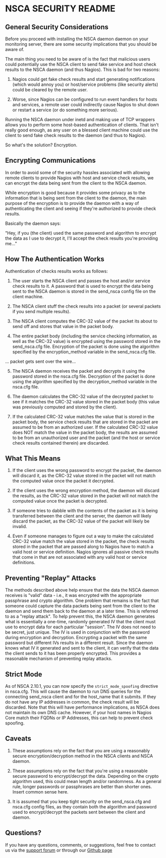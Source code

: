 NSCA SECURITY README
====================


General Security Considerations
-------------------------------
Before you proceed with installing the NSCA daemon daemon on your
monitoring server, there are some security implications that you
should be aware of.

The main thing you need to be aware of is the fact that malicious
users could potentially use the NSCA client to send fake service
and host check results to the NSCA daemon (and thus Nagios).  This
is bad for two reasons:

1) Nagios could get fake check results and start generating
   notifications (which would annoy you) or host/service
   problems (like security alerts) could be cleared by the remote
   user.

2) Worse, since Nagios can be configured to run event handlers
   for hosts and services, a remote user could indirectly cause
   Nagios to shut down or restart a service (or do something
   more serious).

Running the NSCA daemon under inetd and making use of TCP wrappers
allows you to perform some host-based authentication of clients.
That isn't really good enough, as any user on a blessed client
machine could use the client to send fake check results to the
daemon (and thus to Nagios).

So what's the solution?  Encryption.



Encrypting Communications
-------------------------
In order to avoid some of the security hassles associated with
allowing remote clients to provide Nagios with host and service
check results, we can encrypt the data being sent from the client
to the NSCA daemon.

While encryption is good because it provides some privacy
as to the information that is being sent from the client to
the daemon, the main purpose of the encryption is to provide
the daemon with a way of authenticating the client and
seeing if they're authorized to provide check results.

Basically the daemon says:

   "Hey, if you (the client) used the same password and
    algorithm to encrypt the data as I use to decrypt it,
    I'll accept the check results you're providing me..."



How The Authentication Works
----------------------------
Authentication of checks results works as follows:

1) The user starts the NSCA client and passes the host and/or
   service check results to it.  A password that is used to
   encrypt the data being sent to the NSCA daemon is stored in
   the send_nsca config file on the client machine.

2) The NSCA client stuff the check results into a packet (or
   several packets if you send multiple results).

3) The NSCA client computes the CRC-32 value of the packet
   its about to send off and stores that value in the packet
   body.

4) The entire packet body (including the service checking
   information, as well as the CRC-32 value) is encrypted
   using the password stored in the send_nsca.cfg file.
   Encryption of the packet is done using the algorithm
   specified by the encryption_method variable in the
   send_nsca.cfg file.

... packet gets sent over the wire...

5) The NSCA daemon receives the packet and decrypts it using
   the password stored in the nsca.cfg file.  Decryption of
   the packet is done using the algorithm specified by the
   decryption_method variable in the nsca.cfg file.

6) The daemon calculates the CRC-32 value of the decrypted
   packet to see if it matches the CRC-32 value stored in
   the packet body (this value was previously computed and
   stored by the client).

7) If the calculated CRC-32 value matches the value that is
   stored in the packet body, the service check results that
   are stored in the packet are assumed to be from an
   authorized user.  If the calculated CRC-32 value does NOT
   match the value in the packet body, the results are assumed
   to be from an unauthorized user and the packet (and the
   host or service check results contained therein) are
   discarded.



What This Means
---------------

1) If the client uses the wrong password to encrypt the
   packet, the daemon will discard it, as the CRC-32 value
   stored in the packet will not match the computed value
   once the packet it decrypted.

2) If the client uses the wrong encryption method, the
   daemon will discard the results, as the CRC-32 value
   stored in the packet will not match the computed value
   once the packet is decrypted.

3) If someone tries to dabble with the contents of the
   packet as it is being transferred between the client and
   the server, the daemon will likely discard the packet, as
   the CRC-32 value of the packet will likely be invalid.

4) Even if someone manages to figure out a way to make
   the calculated CRC-32 value match the value stored
   in the packet, the check results stored in the packet
   that are passed along to Nagios have to match a valid
   host or service definition.  Nagios ignores all passive
   check results that come in that are not associated with
   any valid host or service definitions.



Preventing "Replay" Attacks
---------------------------

The methods described above help ensure that the data the
NSCA daemon receives is "valid" data - i.e., it was
encrypted with the appropriate passphrase and crypto
algorithm.  One problem that remains is the fact that
someone could capture the data packets being sent from the
client to the daemon and send them back to the daemon at
a later time.  This is referred to as a "replay attack".
To help prevent this, the NSCA daemon generates what is
essentially a one-time, randomly generated IV that the
client must use to encrypt data for each particular
"session".  The IV does not need to be secret, just unique.
The IV is used in conjunction with the password during
encryption and decryption.  Encrypting a packet with the
same password but different IVs results in a different
result.  Since the daemon knows what IV it generated and
sent to the client, it can verify that the data the client
sends to it has been properly encrypted.  This provides
a reasonable mechanism of preventing replay attacks.

Strict Mode
-----------

As of NSCA 2.10.1, you can now specify the `strict_mode_spoofing`
directive in nsca.cfg. This will cause the daemon to run DNS queries
for the connecting send_nsca client and for the host_name that it submits. 
If they do not have any IP addresses in common, the check result will
be discarded. Note that this will have performance implications, as
NSCA does not maintain its own DNS cache. However, if your host names
in Nagios Core match their FQDNs or IP Addresses, this can help to
prevent check spoofing.

Caveats
-------

1) These assumptions rely on the fact that you are using a
   reasonably secure encryption/decryption method in the
   NSCA clients and NSCA daemon.

2) These assumptions rely on the fact that you're using a
   reasonable secure password to encrypt/decrypt the data.
   Depending on the crypto algorithm used, this could mean
   length and/or randomness.  As a general rule, longer
   passwords or passphrases are better than shorter ones.
   Insert common sense here.

3) It is assumed that you keep tight security on the
   send_nsca.cfg and nsca.cfg config files, as they contain
   both the algorithm and password used to encrypt/decrypt
   the packets sent between the client and daemon.


Questions?
----------

If you have any questions, comments, or suggestions, feel free to contact us
via the [support forum](http://support.nagios.com/forum/) or through our
[Github page](https://github.com/NagiosEnterprises/nsca/)

